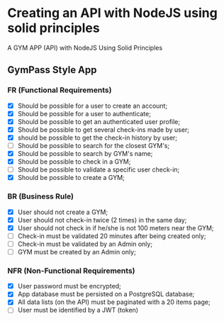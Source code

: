 # Creating an API with NodeJS using solid principles

A GYM APP (API) with NodeJS Using Solid Principles

## GymPass Style App

### FR (Functional Requirements)

- [x] Should be possible for a user to create an account;
- [x] Should be possible for a user to authenticate;
- [x] Should be possible to get an authenticated user profile;
- [x] Should be possible to get several check-ins made by user;
- [x] should be possible to get the check-in history by user;
- [ ] Should be possible to search for the closest GYM's;
- [x] Should be possible to search by GYM's name;
- [x] Should be possible to check in a GYM;
- [ ] Should be possible to validate a specific user check-in;
- [x] Should be possible to create a GYM;

### BR (Business Rule)

- [x] User should not create a GYM;
- [x] User should not check-in twice (2 times) in the same day;
- [x] User should not check in if he/she is not 100 meters near the GYM;
- [ ] Check-in must be validated 20 minutes after being created only;
- [ ] Check-in must be validated by an Admin only;
- [ ] GYM must be created by an Admin only;

### NFR (Non-Functional Requirements)

- [x] User password must be encrypted;
- [x] App database must be persisted on a PostgreSQL database;
- [x] All data lists (on the API) must be paginated with a 20 items page;
- [ ] User must be identified by a JWT (token)
